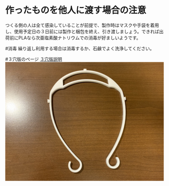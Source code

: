 # 作ったものを他人に渡す場合の注意
つくる側の人は全て感染していることが前提で、製作時はマスクや手袋を着用し、使用予定日の３日前には製作と梱包を終え、引き渡しましょう。できれば出荷前にPLAなら次亜塩素酸ナトリウムでの消毒が好ましいようです。

#消毒
繰り返し利用する場合は消毒するか、石鹸でよく洗浄してください。

#３穴版のページ
[３穴版説明](ver1_3hole)
![printed viser](images/1.jpeg)
